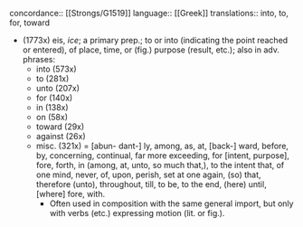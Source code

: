 concordance:: [[Strongs/G1519]] 
language:: [[Greek]] 
translations:: into, to, for, toward

- (1773x) eis, *ice*; a primary prep.; to or into (indicating the point reached or entered), of place, time, or (fig.) purpose (result, etc.); also in adv. phrases:
	- into (573x)
	- to (281x)
	- unto (207x)
	- for (140x)
	- in (138x)
	- on (58x)
	- toward (29x)
	- against (26x)
	- misc. (321x) = [abun- dant-] ly, among, as, at, [back-] ward, before, by, concerning, continual, far more exceeding, for [intent, purpose], fore, forth, in (among, at, unto, so much that,), to the intent that, of one mind, never, of, upon, perish, set at one again, (so) that, therefore (unto), throughout, till, to be, to the end, (here) until, [where] fore, with.
		- Often used in composition with the same general import, but only with verbs (etc.) expressing motion (lit. or fig.).
